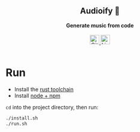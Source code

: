 <div align="center">
  <h2>Audioify 🎵</h1>
  <b>Generate music from code</b>
  <br><br>
  <a href="https://github.com/MonliH/audioify/actions">
    <img
      alt="GitHub Workflow Status"
      height=25
      src="https://img.shields.io/github/workflow/status/MonliH/audioify/Rust%20+%20WASM?style=for-the-badge"
    ></img>
  </a>
  <img
    alt="Lines"
    height=25
    src="https://img.shields.io/tokei/lines/github/MonLiH/audioify?style=for-the-badge"
  ></img>
</div>

<br>

# Run
* Install the [rust toolchain](https://rustup.rs/)
* Install [node + npm](https://www.npmjs.com/get-npm)

`cd` into the project directory, then run:
```bash
./install.sh
./run.sh
```
